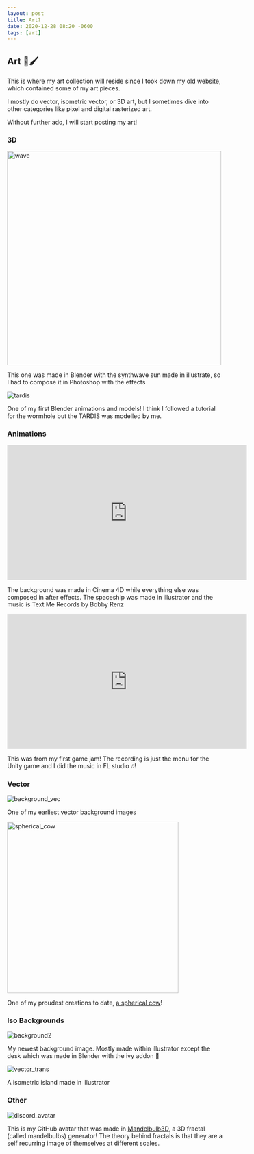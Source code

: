 ```yaml
---
layout: post
title: Art?
date: 2020-12-28 08:20 -0600
tags: [art]
---
```


## Art 🎨🖌️

This is where my art collection will reside since I took down my old website, which contained some of my art pieces.

I mostly do vector, isometric vector, or 3D art, but I sometimes dive into other categories like pixel and digital rasterized art.

Without further ado, I will start posting my art!

### 3D

<img src="../assets/img/art/wave.png" alt="wave" style="width:500px" />

This one was made in Blender with the synthwave sun made in illustrate, so I had to compose it in Photoshop with the effects

![tardis](../assets/img/art/tardis.png)

One of my first Blender animations and models! I think I followed a tutorial for the wormhole but the TARDIS was modelled by me.

### Animations

<iframe width="560" height="315" src="https://www.youtube.com/embed/AJ4S-1067gc" frameborder="0" allow="accelerometer; autoplay; clipboard-write; encrypted-media; gyroscope; picture-in-picture" allowfullscreen></iframe>

The background was made in Cinema 4D while everything else was composed in after effects. The spaceship was made in illustrator and the music is Text Me Records by Bobby Renz

<iframe width="560" height="315" src="https://www.youtube.com/embed/c-YdjWh7LDA" frameborder="0" allow="accelerometer; autoplay; clipboard-write; encrypted-media; gyroscope; picture-in-picture" allowfullscreen></iframe>

This was from my first game jam! The recording is just the menu for the Unity game and I did the music in FL studio 🎶!

### Vector

![background_vec](../assets/img/art/background_vec.png)

One of my earliest vector background images

<img src="../assets/img/art/spherical_cow.svg" alt="spherical_cow" style="width:400px" />

One of my proudest creations to date, [a spherical cow](https://en.wikipedia.org/wiki/Spherical_cow)!

### Iso Backgrounds

![background2](../assets/img/art/background2.png)

My newest background image. Mostly made within illustrator except the desk which was made in Blender with the ivy addon 🌱

![vector_trans](../assets/img/art/vector_trans.png)

A isometric island made in illustrator

### Other

![discord_avatar](../assets/img/art/github_avatar.png)

This is my GitHub avatar that was made in [Mandelbulb3D](https://www.mandelbulb.com/2014/mandelbulb-3d-mb3d-fractal-rendering-software/), a 3D fractal (called mandelbulbs) generator! The theory behind fractals is that they are a self recurring image of themselves at different scales.
